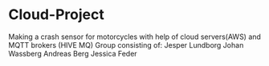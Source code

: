 # Cloud-Project
 
Making a crash sensor for motorcycles with help of cloud servers(AWS) and MQTT brokers (HIVE MQ)
Group consisting of:
Jesper Lundborg
Johan Wassberg
Andreas Berg
Jessica Feder
